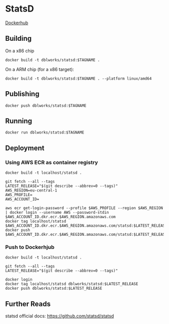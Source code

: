 # StatsD

[Dockerhub](https://hub.docker.com/r/dblworks/statsd)

## Building

On a x86 chip

```shell
docker build -t dblworks/statsd:$TAGNAME .
```

On a ARM chip (for a x86 target):

```shell
docker build -t dblworks/statsd:$TAGNAME . --platform linux/amd64
```

## Publishing

```shell
docker push dblworks/statsd:$TAGNAME
```

## Running

```shell
docker run dblworks/statsd:$TAGNAME
```

## Deployment

### Using AWS ECR as container registry

```shell
docker build -t localhost/statsd .

git fetch --all --tags
LATEST_RELEASE="$(git describe --abbrev=0 --tags)"
AWS_REGION=eu-central-1
AWS_PROFILE=
AWS_ACCOUNT_ID=

aws ecr get-login-password --profile $AWS_PROFILE --region $AWS_REGION | docker login --username AWS --password-stdin $AWS_ACCOUNT_ID.dkr.ecr.$AWS_REGION.amazonaws.com
docker tag localhost/statsd $AWS_ACCOUNT_ID.dkr.ecr.$AWS_REGION.amazonaws.com/statsd:$LATEST_RELEASE
docker push $AWS_ACCOUNT_ID.dkr.ecr.$AWS_REGION.amazonaws.com/statsd:$LATEST_RELEASE
```

### Push to Dockerhjub

```shell
docker build -t localhost/statsd .

git fetch --all --tags
LATEST_RELEASE="$(git describe --abbrev=0 --tags)"

docker login
docker tag localhost/statsd dblworks/statsd:$LATEST_RELEASE
docker push dblworks/statsd:$LATEST_RELEASE
```

## Further Reads

statsd official docs: https://github.com/statsd/statsd
